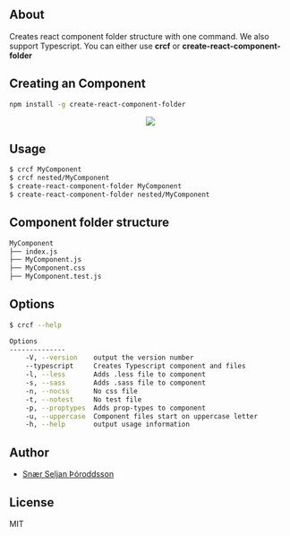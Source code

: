 ## About

Creates react component folder structure with one command. We also support Typescript.
You can either use **crcf** or **create-react-component-folder**

## Creating an Component

```sh
npm install -g create-react-component-folder
```

<p align='center'>
<img src='https://github.com/snaerth/create-react-component-folder/blob/master/docs/screen.png?raw=true' />
</p>

## Usage

```sh
$ crcf MyComponent
$ crcf nested/MyComponent
$ create-react-component-folder MyComponent
$ create-react-component-folder nested/MyComponent  
```

## Component folder structure

```sh
MyComponent
├── index.js
├── MyComponent.js
├── MyComponent.css
├── MyComponent.test.js
```

## Options

```sh
$ crcf --help

Options
--------------
    -V, --version    output the version number
    --typescript     Creates Typescript component and files
    -l, --less       Adds .less file to component
    -s, --sass       Adds .sass file to component
    -n, --nocss      No css file
    -t, --notest     No test file
    -p, --proptypes  Adds prop-types to component
    -u, --uppercase  Component files start on uppercase letter
    -h, --help       output usage information
```

## Author

* [Snær Seljan Þóroddsson](https://github.com/snaerth)

## License

MIT
